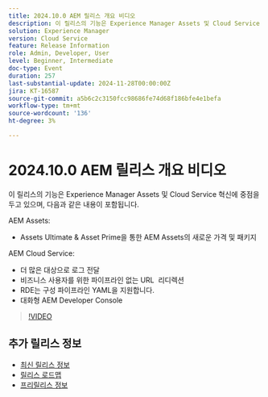 ```yaml
---
title: 2024.10.0 AEM 릴리스 개요 비디오
description: 이 릴리스의 기능은 Experience Manager Assets 및 Cloud Service 혁신에 초점을 맞추며, 다음과 같습니다.AEM Assets Ultimate 및 Asset PrimeAEM Cloud Service이 포함된 AEM AssetsAssets 의 새로운 가격 및 패키징 로그를 더 많은 대상으로 전달 비즈니스 사용자를 위한 파이프라인 없는 URL 리디렉션 RDE​s 지원 Config Pipeline YAMLs​ 대화형 AEM Developer Console
solution: Experience Manager
version: Cloud Service
feature: Release Information
role: Admin, Developer, User
level: Beginner, Intermediate
doc-type: Event
duration: 257
last-substantial-update: 2024-11-28T00:00:00Z
jira: KT-16587
source-git-commit: a5b6c2c3150fcc98686fe74d68f186bfe4e1befa
workflow-type: tm+mt
source-wordcount: '136'
ht-degree: 3%

---
```



# 2024.10.0 AEM 릴리스 개요 비디오

이 릴리스의 기능은 Experience Manager Assets 및 Cloud Service 혁신에 중점을 두고 있으며, 다음과 같은 내용이 포함됩니다.

AEM Assets:
* Assets Ultimate &amp; Asset Prime을 통한 AEM Assets의 새로운 가격 및 패키지

AEM Cloud Service:
* 더 많은 대상으로 로그 전달
* 비즈니스 사용자를 위한 파이프라인 없는 URL &#x200B; 리디렉션
* RDE는 구성 파이프라인 YAML을 지원합니다&#x200B;.
* 대화형 AEM Developer Console

>[!VIDEO](https://video.tv.adobe.com/v/3440501/?learn=on&enablevpops)

<!--

Have questions about the release?  Discuss the release in [Experience League Communities](https://adobe.ly/4eqofkS)

-->

## 추가 릴리스 정보

* [최신 릴리스 정보](https://experienceleague.adobe.com/docs/experience-manager-cloud-service/content/release-notes/home.html?lang=ko-KR)
* [릴리스 로드맵](https://experienceleague.adobe.com/docs/experience-manager-release-information/aem-release-updates/update-releases-roadmap.html)
* [프리릴리스 정보](https://experienceleague.adobe.com/docs/experience-manager-cloud-service/content/release-notes/prerelease.html)